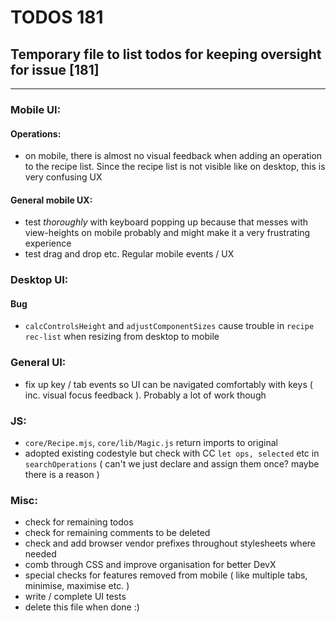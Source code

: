 # TODOS 181
## Temporary file to list todos for keeping oversight for issue [181]

---

### Mobile UI:
#### Operations:
- on mobile, there is almost no visual feedback when adding an operation to the recipe list. Since the recipe list is not visible like on desktop, this is very confusing UX

#### General mobile UX:
- test *thoroughly* with keyboard popping up because that messes with view-heights on mobile probably and might make it a very frustrating experience
- test drag and drop etc. Regular mobile events / UX

### Desktop UI:
#### Bug
- `calcControlsHeight` and `adjustComponentSizes` cause trouble in `recipe` `rec-list` when resizing from desktop to mobile

### General UI:
- fix up key / tab events so UI can be navigated comfortably with keys ( inc. visual focus feedback ). Probably a lot of work though

### JS:
- `core/Recipe.mjs`, `core/lib/Magic.js` return imports to original
- adopted existing codestyle but check with CC `let ops, selected` etc in `searchOperations` ( can't we just declare and assign them once? maybe there is a reason )

### Misc:
- check for remaining todos
- check for remaining comments to be deleted
- check and add browser vendor prefixes throughout stylesheets where needed
- comb through CSS and improve organisation for better DevX
- special checks for features removed from mobile ( like multiple tabs, minimise, maximise etc. )
- write / complete UI tests
- delete this file when done :)

